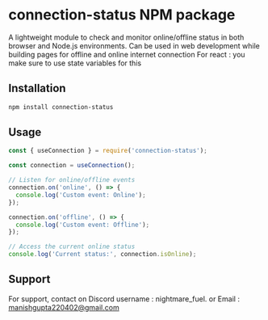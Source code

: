 
# connection-status NPM package

A lightweight module to check and monitor online/offline status in both browser and Node.js environments.
Can be used in web development while building pages for offline and online internet connection 
For react : you make sure to use state variables for this

## Installation

```bash
npm install connection-status
```



## Usage

```javascript
const { useConnection } = require('connection-status');

const connection = useConnection();

// Listen for online/offline events
connection.on('online', () => {
  console.log('Custom event: Online');
});

connection.on('offline', () => {
  console.log('Custom event: Offline');
});

// Access the current online status
console.log('Current status:', connection.isOnline);

```


## Support

For support, contact on Discord username : nightmare_fuel.
or Email : manishgupta220402@gmail.com

